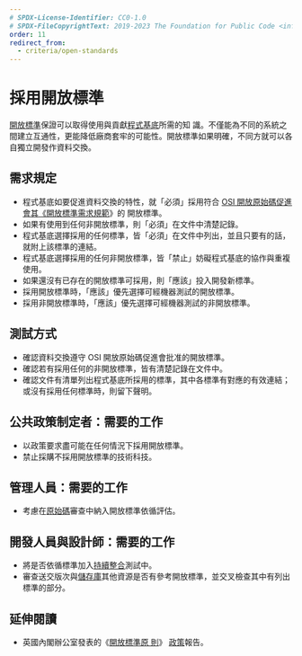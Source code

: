```yaml
---
# SPDX-License-Identifier: CC0-1.0
# SPDX-FileCopyrightText: 2019-2023 The Foundation for Public Code <info@publiccode.net>, https://standard.publiccode.net/AUTHORS
order: 11
redirect_from:
  - criteria/open-standards
---
```


# 採用開放標準

[開放標準](../glossary.md#open-standard)保證可以取得使用與貢獻[程式基底](../glossary.md#codebase)所需的知
識。不僅能為不同的系統之間建立互通性，更能降低廠商套牢的可能性。開放標準如果明確，不同方就可以各自獨立開發作資料交換。

## 需求規定

* 程式基底如要促進資料交換的特性，就「必須」採用符合 [OSI 開放原始碼促進會其《開放標準需求規範](https://opensource.org/osr)》的
開放標準。
* 如果有使用到任何非開放標準，則「必須」在文件中清楚記錄。
* 程式基底選擇採用的任何標準，皆「必須」在文件中列出，並且只要有的話，就附上該標準的連結。
* 程式基底選擇採用的任何非開放標準，皆「禁止」妨礙程式基底的協作與重複使用。
* 如果還沒有已存在的開放標準可採用，則「應該」投入開發新標準。
* 採用開放標準時，「應該」優先選擇可經機器測試的開放標準。
* 採用非開放標準時，「應該」優先選擇可經機器測試的非開放標準。

## 測試方式

* 確認資料交換遵守 OSI 開放原始碼促進會批准的開放標準。
* 確認若有採用任何的非開放標準，皆有清楚記錄在文件中。
* 確認文件有清單列出程式基底所採用的標準，其中各標準有對應的有效連結；或沒有採用任何標準時，則留下聲明。

## 公共政策制定者：需要的工作

* 以政策要求盡可能在任何情況下採用開放標準。
* 禁止採購不採用開放標準的技術科技。

## 管理人員：需要的工作

* 考慮在[原始碼](../glossary.md#source-code)審查中納入開放標準依循評估。

## 開發人員與設計師：需要的工作

* 將是否依循標準加入[持續整合](../glossary.md#continuous-integration)測試中。
* 審查送交版次與[儲存庫](../glossary.md#repository)其他資源是否有參考開放標準，並交叉檢查其中有列出標準的部分。

## 延伸閱讀

* 英國內閣辦公室發表的《[開放標準原
則](https://www.gov.uk/government/publications/open-standards-principles/open-standards-principles)》
[政策](../glossary.md#policy)報告。
